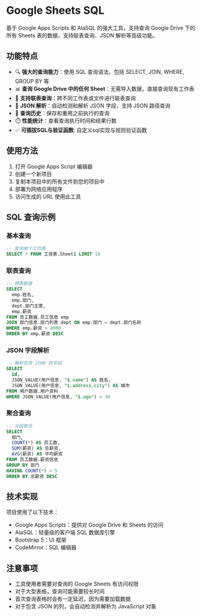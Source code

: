 # Google Sheets SQL

基于 Google Apps Scripts 和 AlaSQL 的强大工具，支持查询 Google Drive 下的所有 Sheets 表的数据，支持联表查询、JSON 解析等高级功能。

## 功能特点

- 🔍 **强大的查询能力**：使用 SQL 查询语法，包括 SELECT, JOIN, WHERE, GROUP BY 等
- 📊 **查询 Google Drive 中的任何 Sheet**：无需导入数据，直接查询现有工作表
- 🔄 **支持联表查询**：跨不同工作表或文件进行联表查询
- 📝 **JSON 解析**：自动检测和解析 JSON 字段，支持 JSON 路径查询
- 📜 **查询历史**：保存和重用之前执行的查询
- ⏱️ **性能统计**：查看查询执行时间和结果行数
- ✅ **可插拔SQL与验证函数**: 自定义sql实现与规则验证函数

## 使用方法

1. 打开 Google Apps Script 编辑器
2. 创建一个新项目
3. 复制本项目中的所有文件到您的项目中
4. 部署为网络应用程序
5. 访问生成的 URL 使用此工具

## SQL 查询示例

### 基本查询

```sql
-- 查询单个工作表
SELECT * FROM 工资表.Sheet1 LIMIT 10
```

### 联表查询

```sql
-- 跨表联查
SELECT 
  emp.姓名, 
  emp.部门, 
  dept.部门主管,
  emp.薪资
FROM 员工数据.员工信息 emp
JOIN 部门信息.部门列表 dept ON emp.部门 = dept.部门名称
WHERE emp.薪资 > 8000
ORDER BY emp.薪资 DESC
```

### JSON 字段解析

```sql
-- 解析包含 JSON 的字段
SELECT
  id,
  JSON_VALUE(用户信息, "$.name") AS 姓名,
  JSON_VALUE(用户信息, "$.address.city") AS 城市
FROM 用户数据.用户资料
WHERE JSON_VALUE(用户信息, "$.age") > 30
```

### 聚合查询

```sql
-- 分组聚合
SELECT 
  部门,
  COUNT(*) AS 员工数,
  SUM(薪资) AS 总薪资,
  AVG(薪资) AS 平均薪资
FROM 员工数据.薪资信息
GROUP BY 部门
HAVING COUNT(*) > 5
ORDER BY 总薪资 DESC
```

## 技术实现

项目使用了以下技术：

- Google Apps Scripts：提供对 Google Drive 和 Sheets 的访问
- AlaSQL：轻量级的客户端 SQL 数据库引擎
- Bootstrap 5：UI 框架
- CodeMirror：SQL 编辑器

## 注意事项

- 工具使用者需要对查询的 Google Sheets 有访问权限
- 对于大型表格，查询可能需要较长时间
- 首次查询表格时会有一定延迟，因为需要加载数据
- 对于包含 JSON 的列，会自动检测并解析为 JavaScript 对象